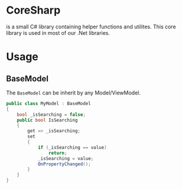 # CoreSharp
is a small C# library containing helper functions and utilites.
This core library is used in most of our .Net libraries.

# Usage


## BaseModel
The `BaseModel` can be inherit by any Model/ViewModel.

```cs
public class MyModel : BaseModel
{
    bool _isSearching = false;
    public bool IsSearching
    {
        get => _isSearching;
        set
        {
            if (_isSearching == value)
                return;
            _isSearching = value;
            OnPropertyChanged();
        }
    }
}
```
